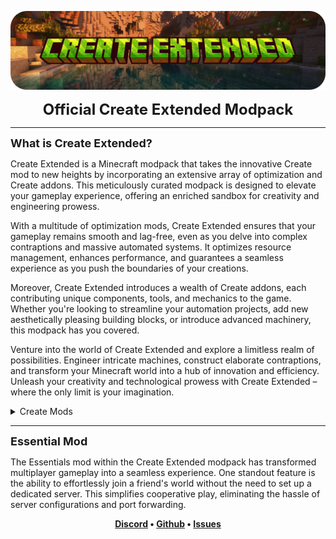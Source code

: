 <p align="center">
<a title="Discord" href="https://discord.gg/Tb7WVpdEsU">
<img src="https://raw.githubusercontent.com/OwOPetMinecraft/create-extended/main/Banner.png"  width="768"  alt="Create Extended Modpack banner">
</a>
</p>
<p></p>

<p align="center">
<span><strong><font size="5">Official Create Extended Modpack</font></strong></span>
</p>

---

</strong>
</center>      
<p></p>

<span><strong><font size="4">What is Create Extended?</font></strong></span>

<p>Create Extended is a Minecraft modpack that takes the innovative Create mod to new heights by incorporating an extensive array of optimization and Create addons. This meticulously curated modpack is designed to elevate your gameplay experience, offering an enriched sandbox for creativity and engineering prowess.

With a multitude of optimization mods, Create Extended ensures that your gameplay remains smooth and lag-free, even as you delve into complex contraptions and massive automated systems. It optimizes resource management, enhances performance, and guarantees a seamless experience as you push the boundaries of your creations.

Moreover, Create Extended introduces a wealth of Create addons, each contributing unique components, tools, and mechanics to the game. Whether you're looking to streamline your automation projects, add new aesthetically pleasing building blocks, or introduce advanced machinery, this modpack has you covered.

Venture into the world of Create Extended and explore a limitless realm of possibilities. Engineer intricate machines, construct elaborate contraptions, and transform your Minecraft world into a hub of innovation and efficiency. Unleash your creativity and technological prowess with Create Extended – where the only limit is your imagination.
</p>
                                                             
<details>
<summary>Create Mods</summary>

- [Create Fabric](https://modrinth.com/mod/create-fabric)
- [Create: Steam 'n' Rails](https://modrinth.com/mod/create-steam-n-rails)
- [Create Goggles](https://modrinth.com/mod/create-goggles)
- [Create Enchantment Industry Fabric](https://modrinth.com/mod/create-enchantment-industry-fabric)
- [Create Crafts & Additions](https://modrinth.com/mod/createaddition)
- [Create Big Cannons](https://modrinth.com/mod/create-big-cannons)

</details>







---
<span><strong><font size="4">Essential Mod</font></strong></span>

The Essentials mod within the Create Extended modpack has transformed multiplayer gameplay into a seamless experience. One standout feature is the ability to effortlessly join a friend's world without the need to set up a dedicated server. This simplifies cooperative play, eliminating the hassle of server configurations and port forwarding.



<p></p>

<p align="center">
<strong>
<a href="https://discord.gg/Tb7WVpdEsU"><font>Discord</font></a><font> •</font> 
<a href="https://github.com/OwOPetMinecraft/create-extended"><font>Github</font></a><font> •</font> 
<a href="https://github.com/OwOPetMinecraft/create-extended/issues"><font>Issues</font></a>
</p>
<p></p>

